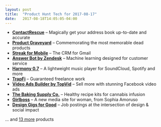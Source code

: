```yaml
---
layout: post
title:  "Product Hunt Tech for 2017-08-17"
date:   2017-08-18T14:05:05-04:00
---
```


* **[ContactRescue](https://www.producthunt.com/posts/contactrescue?utm_campaign=producthunt-api&utm_medium=api&utm_source=Application%3A+Daily+Digest+RSS+%28ID%3A+3202%29)** – Magically get your address book up-to-date and accurate
* **[Product Graveyard](https://www.producthunt.com/posts/product-graveyard?utm_campaign=producthunt-api&utm_medium=api&utm_source=Application%3A+Daily+Digest+RSS+%28ID%3A+3202%29)** – Commemorating the most memorable dead products
* **[Streak for Mobile](https://www.producthunt.com/posts/streak-for-mobile?utm_campaign=producthunt-api&utm_medium=api&utm_source=Application%3A+Daily+Digest+RSS+%28ID%3A+3202%29)** – The CRM for Gmail
* **[Answer Bot by Zendesk](https://www.producthunt.com/posts/answer-bot-by-zendesk?utm_campaign=producthunt-api&utm_medium=api&utm_source=Application%3A+Daily+Digest+RSS+%28ID%3A+3202%29)** – Machine learning designed for customer service
* **[Harmony 0.7](https://www.producthunt.com/posts/harmony-0-7?utm_campaign=producthunt-api&utm_medium=api&utm_source=Application%3A+Daily+Digest+RSS+%28ID%3A+3202%29)** – A lightweight music player for SoundCloud, Spotify and more
* **[TrapFi](https://www.producthunt.com/posts/trapfi?utm_campaign=producthunt-api&utm_medium=api&utm_source=Application%3A+Daily+Digest+RSS+%28ID%3A+3202%29)** – Guaranteed freelance work
* **[Video Ads Builder by TopVid](https://www.producthunt.com/posts/video-ads-builder-by-topvid?utm_campaign=producthunt-api&utm_medium=api&utm_source=Application%3A+Daily+Digest+RSS+%28ID%3A+3202%29)** – Sell more with stunning Facebook video ads
* **[The Baking Supply Co.](https://www.producthunt.com/posts/the-baking-supply-co?utm_campaign=producthunt-api&utm_medium=api&utm_source=Application%3A+Daily+Digest+RSS+%28ID%3A+3202%29)** – Healthy recipe kits for cannabis infusion
* **[Girlboss](https://www.producthunt.com/posts/girlboss-3?utm_campaign=producthunt-api&utm_medium=api&utm_source=Application%3A+Daily+Digest+RSS+%28ID%3A+3202%29)** – A new media site for woman, from Sophia Amoruso
* **[Design Gigs for Good](https://www.producthunt.com/posts/design-gigs-for-good?utm_campaign=producthunt-api&utm_medium=api&utm_source=Application%3A+Daily+Digest+RSS+%28ID%3A+3202%29)** – Job postings at the intersection of design & social impact

… and [13 more](https://www.producthunt.com/tech) products